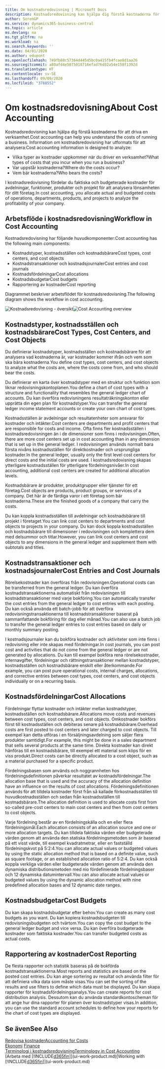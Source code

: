 ```yaml
---
title: Om kostnadsredovisning | Microsoft Docs
description: Kostnadsredovisning kan hjälpa dig förstå kostnaderna för att driva en verksamhet.
author: SorenGP
ms.service: dynamics365-business-central
ms.topic: article
ms.devlang: na
ms.tgt_pltfrm: na
ms.workload: na
ms.search.keywords: ''
ms.date: 04/01/2020
ms.author: edupont
ms.openlocfilehash: 749fb88c57364d445d5bc0a415fb4fcae8d1aa26
ms.sourcegitcommit: a80afd4e5075018716efad76d82a54e158f1392d
ms.translationtype: HT
ms.contentlocale: sv-SE
ms.lasthandoff: 09/09/2020
ms.locfileid: "3788552"
---
```

# <a name="about-cost-accounting"></a><span data-ttu-id="f62e5-103">Om kostnadsredovisning</span><span class="sxs-lookup"><span data-stu-id="f62e5-103">About Cost Accounting</span></span>
<span data-ttu-id="f62e5-104">Kostnadsredovisning kan hjälpa dig förstå kostnaderna för att driva en verksamhet.</span><span class="sxs-lookup"><span data-stu-id="f62e5-104">Cost accounting can help you understand the costs of running a business.</span></span> <span data-ttu-id="f62e5-105">Information om kostnadsredovisning har utformats för att analysera:</span><span class="sxs-lookup"><span data-stu-id="f62e5-105">Cost accounting information is designed to analyze:</span></span>  

-   <span data-ttu-id="f62e5-106">Vilka typer av kostnader uppkommer när du driver en verksamhet?</span><span class="sxs-lookup"><span data-stu-id="f62e5-106">What types of costs that you incur when you run a business?</span></span>  
-   <span data-ttu-id="f62e5-107">Var uppstår kostnaderna?</span><span class="sxs-lookup"><span data-stu-id="f62e5-107">Where do the costs occur?</span></span>  
-   <span data-ttu-id="f62e5-108">Vem bär kostnaderna?</span><span class="sxs-lookup"><span data-stu-id="f62e5-108">Who bears the costs?</span></span>  

<span data-ttu-id="f62e5-109">I kostnadsredovisning fördelar du faktiska och budgeterade kostnader för avdelningar, funktioner, produkter och projekt för att analysera lönsamheten för ditt företag.</span><span class="sxs-lookup"><span data-stu-id="f62e5-109">In cost accounting, you allocate actual and budgeted costs of operations, departments, products, and projects to analyze the profitability of your company.</span></span>  

## <a name="workflow-in-cost-accounting"></a><span data-ttu-id="f62e5-110">Arbetsflöde i kostnadsredovisning</span><span class="sxs-lookup"><span data-stu-id="f62e5-110">Workflow in Cost Accounting</span></span>  
<span data-ttu-id="f62e5-111">Kostnadsredovisning har följande huvudkomponenter:</span><span class="sxs-lookup"><span data-stu-id="f62e5-111">Cost accounting has the following main components:</span></span>  

-   <span data-ttu-id="f62e5-112">Kostnadstyper, kostnadsställen och kostnadsbärare</span><span class="sxs-lookup"><span data-stu-id="f62e5-112">Cost types, cost centers, and cost objects</span></span>  
-   <span data-ttu-id="f62e5-113">Kostnadstransaktioner och kostnadsjournaler</span><span class="sxs-lookup"><span data-stu-id="f62e5-113">Cost entries and cost journals</span></span>  
-   <span data-ttu-id="f62e5-114">Kostnadsfördelningar</span><span class="sxs-lookup"><span data-stu-id="f62e5-114">Cost allocations</span></span>  
-   <span data-ttu-id="f62e5-115">Kostnadsbudgetar</span><span class="sxs-lookup"><span data-stu-id="f62e5-115">Cost budgets</span></span>
-   <span data-ttu-id="f62e5-116">Rapportering av kostnader</span><span class="sxs-lookup"><span data-stu-id="f62e5-116">Cost reporting</span></span>  

<span data-ttu-id="f62e5-117">Diagrammet beskriver arbetsflödet för kostnadsredovisning.</span><span class="sxs-lookup"><span data-stu-id="f62e5-117">The following diagram shows the workflow in cost accounting.</span></span>  

<span data-ttu-id="f62e5-118">![Kostnadsredovisning - översikt](media/costaccountingoverview.png "CostAccountingOverview")</span><span class="sxs-lookup"><span data-stu-id="f62e5-118">![Cost Accounting overview](media/costaccountingoverview.png "CostAccountingOverview")</span></span>  

## <a name="cost-types-cost-centers-and-cost-objects"></a><span data-ttu-id="f62e5-119">Kostnadstyper, kostnadsställen och kostnadsbärare</span><span class="sxs-lookup"><span data-stu-id="f62e5-119">Cost Types, Cost Centers, and Cost Objects</span></span>  
<span data-ttu-id="f62e5-120">Du definierar kostnadstyper, kostnadsställen och kostnadsbärare för att analysera vad kostnaderna är, var kostnader kommer ifrån och vem som ska bära kostnaderna.</span><span class="sxs-lookup"><span data-stu-id="f62e5-120">You define cost types, cost centers, and cost objects to analyze what the costs are, where the costs come from, and who should bear the costs.</span></span>  

<span data-ttu-id="f62e5-121">Du definierar en karta över kostnadstyper med en struktur och funktion som liknar redovisningskontoplanen.</span><span class="sxs-lookup"><span data-stu-id="f62e5-121">You define a chart of cost types with a structure and functionality that resembles the general ledger chart of accounts.</span></span> <span data-ttu-id="f62e5-122">Du kan överföra redovisningens resultaträkningskonton eller upprätta din egen plan för kostnadstyper.</span><span class="sxs-lookup"><span data-stu-id="f62e5-122">You can transfer the general ledger income statement accounts or create your own chart of cost types.</span></span>  

<span data-ttu-id="f62e5-123">Kostnadsställen är avdelningar och resultatenheter som ansvarar för kostnader och intäkter.</span><span class="sxs-lookup"><span data-stu-id="f62e5-123">Cost centers are departments and profit centers that are responsible for costs and income.</span></span> <span data-ttu-id="f62e5-124">Ofta finns fler kostnadsställen i kostnadsredovisningen än i de dimensioner som finns i redovisningen.</span><span class="sxs-lookup"><span data-stu-id="f62e5-124">Often, there are more cost centers set up in cost accounting than in any dimension that is set up in the general ledger.</span></span> <span data-ttu-id="f62e5-125">I redovisningen används normalt bara första nivåns kostnadsställen för direktkostnader och ursprungliga kostnader.</span><span class="sxs-lookup"><span data-stu-id="f62e5-125">In the general ledger, usually only the first level cost centers for direct costs and the initial costs are used.</span></span> <span data-ttu-id="f62e5-126">I kostnadsredovisning skapas ytterligare kostnadsställen för ytterligare fördelningsnivåer.</span><span class="sxs-lookup"><span data-stu-id="f62e5-126">In cost accounting, additional cost centers are created for additional allocation levels.</span></span>  

<span data-ttu-id="f62e5-127">Kostnadsbärare är produkter, produktgrupper eller tjänster för ett företag.</span><span class="sxs-lookup"><span data-stu-id="f62e5-127">Cost objects are products, product groups, or services of a company.</span></span> <span data-ttu-id="f62e5-128">Det här är de färdiga varor i ett företag som bär kostnaderna.</span><span class="sxs-lookup"><span data-stu-id="f62e5-128">These are the finished goods of a company that carry the costs.</span></span>  

<span data-ttu-id="f62e5-129">Du kan koppla kostnadsställen till avdelningar och kostnadsbärare till projekt i företaget.</span><span class="sxs-lookup"><span data-stu-id="f62e5-129">You can link cost centers to departments and cost objects to projects in your company.</span></span> <span data-ttu-id="f62e5-130">Du kan dock koppla kostnadsställen och kostnadsbärare till dimensioner i redovisningen och komplettera dem med delsummor och titlar.</span><span class="sxs-lookup"><span data-stu-id="f62e5-130">However, you can link cost centers and cost objects to any dimensions in the general ledger and supplement them with subtotals and titles.</span></span>  

## <a name="cost-entries-and-cost-journals"></a><span data-ttu-id="f62e5-131">Kostnadstransaktioner och kostnadsjournaler</span><span class="sxs-lookup"><span data-stu-id="f62e5-131">Cost Entries and Cost Journals</span></span>  
<span data-ttu-id="f62e5-132">Rörelsekostnader kan överföras från redovisningen.</span><span class="sxs-lookup"><span data-stu-id="f62e5-132">Operational costs can be transferred from the general ledger.</span></span> <span data-ttu-id="f62e5-133">Du kan överföra kostnadstransaktionerna automatiskt från redovisningen till kostnadstransaktioner med varje bokföring.</span><span class="sxs-lookup"><span data-stu-id="f62e5-133">You can automatically transfer the cost entries from the general ledger to cost entries with each posting.</span></span> <span data-ttu-id="f62e5-134">Du kan också använda ett batch-jobb för att överföra redovisningstransaktionerna till kostnadstransaktioner baserat på sammanfattande bokföring för dag eller månad.</span><span class="sxs-lookup"><span data-stu-id="f62e5-134">You can also use a batch job to transfer the general ledger entries to cost entries based on daily or monthly summary posting.</span></span>  

<span data-ttu-id="f62e5-135">I kostnadsjournaler kan du bokföra kostnader och aktiviteter som inte finns i redovisning eller inte skapas med fördelningar.</span><span class="sxs-lookup"><span data-stu-id="f62e5-135">In cost journals, you can post cost and activities that do not come from the general ledger or are not generated by allocations.</span></span> <span data-ttu-id="f62e5-136">Du kan till exempel bokföra rena rörelsekostnader, internavgifter, fördelningar och rättningstransaktioner mellan kostnadstyper, kostnadsställen och kostnadsbärare enskilt eller återkommande.</span><span class="sxs-lookup"><span data-stu-id="f62e5-136">For example, you can post pure operational costs, internal charges, allocations, and corrective entries between cost types, cost centers, and cost objects individually or on a recurring basis.</span></span>  

## <a name="cost-allocations"></a><span data-ttu-id="f62e5-137">Kostnadsfördelningar</span><span class="sxs-lookup"><span data-stu-id="f62e5-137">Cost Allocations</span></span>  
<span data-ttu-id="f62e5-138">Fördelningar flyttar kostnader och intäkter mellan kostnadstyper, kostnadsställen och kostnadsbärare.</span><span class="sxs-lookup"><span data-stu-id="f62e5-138">Allocations move costs and revenues between cost types, cost centers, and cost objects.</span></span> <span data-ttu-id="f62e5-139">Omkostnader bokförs först till kostnadsställen och debiteras senare på kostnadsbärare.</span><span class="sxs-lookup"><span data-stu-id="f62e5-139">Overhead costs are first posted to cost centers and later charged to cost objects.</span></span> <span data-ttu-id="f62e5-140">Till exempel kan detta utföras i en försäljningsavdelning som säljer flera produkter samtidigt.</span><span class="sxs-lookup"><span data-stu-id="f62e5-140">For example, this might be done in a sales department that sells several products at the same time.</span></span> <span data-ttu-id="f62e5-141">Direkta kostnader kan direkt hänföras till en kostnadsbärare, till exempel ett material som köps för en viss produkt.</span><span class="sxs-lookup"><span data-stu-id="f62e5-141">Direct costs can be directly allocated to a cost object, such as a material purchased for a specific product.</span></span>  

<span data-ttu-id="f62e5-142">Fördelningsbasen som används och noggrannheten hos fördelningsdefinitionen påverkar resultatet av kostnadsfördelningar.</span><span class="sxs-lookup"><span data-stu-id="f62e5-142">The allocation base that is used and the accuracy of the allocation definition have an influence on the results of cost allocations.</span></span> <span data-ttu-id="f62e5-143">Fördelningsdefinitionen används för att tilldela kostnader först från så kallade förkostnadsställen till huvudkostnadsställen och sedan från kostnadsställen till kostnadsbärare.</span><span class="sxs-lookup"><span data-stu-id="f62e5-143">The allocation definition is used to allocate costs first from so-called pre-cost centers to main cost centers and then from cost centers to cost objects.</span></span>  

<span data-ttu-id="f62e5-144">Varje fördelning består av en fördelningskälla och en eller flera fördelningsmål.</span><span class="sxs-lookup"><span data-stu-id="f62e5-144">Each allocation consists of an allocation source and one or more allocation targets.</span></span> <span data-ttu-id="f62e5-145">Du kan tilldela faktiska värden eller budgeterade värden genom att använda den statiska fördelningsmetoden som är baserad på ett visst värde, till exempel kvadratmetrar, eller en fastställd fördelningskvot på 5:2:4.</span><span class="sxs-lookup"><span data-stu-id="f62e5-145">You can allocate actual values or budgeted values by using the static allocation method that is based on a definite value, such as square footage, or an established allocation ratio of 5:2:4.</span></span> <span data-ttu-id="f62e5-146">Du kan också koppla verkliga värden eller budgeterade värden genom att använda den dynamiska distributionsmetoden med nio fördefinierade fördelningsbaser och 12 dynamiska datumintervall.</span><span class="sxs-lookup"><span data-stu-id="f62e5-146">You can also allocate actual values or budgeted values by using the dynamic allocation method with nine predefined allocation bases and 12 dynamic date ranges.</span></span>  

## <a name="cost-budgets"></a><span data-ttu-id="f62e5-147">Kostnadsbudgetar</span><span class="sxs-lookup"><span data-stu-id="f62e5-147">Cost Budgets</span></span>  
<span data-ttu-id="f62e5-148">Du kan skapa kostnadsbudgetar efter behov.</span><span class="sxs-lookup"><span data-stu-id="f62e5-148">You can create as many cost budgets as you want.</span></span> <span data-ttu-id="f62e5-149">Du kan kopiera kostnadsbudgeten till redovisningsbudgeten och tvärtom.</span><span class="sxs-lookup"><span data-stu-id="f62e5-149">You can copy the cost budget to the general ledger budget and vice versa.</span></span> <span data-ttu-id="f62e5-150">Du kan överföra budgeterade kostnader som faktiska kostnader.</span><span class="sxs-lookup"><span data-stu-id="f62e5-150">You can transfer budgeted costs as actual costs.</span></span>  

## <a name="cost-reporting"></a><span data-ttu-id="f62e5-151">Rapportering av kostnader</span><span class="sxs-lookup"><span data-stu-id="f62e5-151">Cost Reporting</span></span>  
<span data-ttu-id="f62e5-152">De flesta rapporter och statistik baseras på de bokförda kostnadstransaktionerna.</span><span class="sxs-lookup"><span data-stu-id="f62e5-152">Most reports and statistics are based on the posted cost entries.</span></span> <span data-ttu-id="f62e5-153">Du kan ange sortering av resultat och använda filter för att definiera vilka data som måste visas.</span><span class="sxs-lookup"><span data-stu-id="f62e5-153">You can set the sorting of the results and use filters to define which data must be displayed.</span></span> <span data-ttu-id="f62e5-154">Du kan skapa rapporter för kostnadsfördelningsanalys.</span><span class="sxs-lookup"><span data-stu-id="f62e5-154">You can create reports for cost distribution analysis.</span></span> <span data-ttu-id="f62e5-155">Dessutom kan du använda standardkontoscheman för att ange hur dina rapporter för planen över kostnadstyper visas.</span><span class="sxs-lookup"><span data-stu-id="f62e5-155">In addition, you can use the standard account schedules to define how your reports for the chart of cost types are displayed.</span></span>  

## <a name="see-also"></a><span data-ttu-id="f62e5-156">Se även</span><span class="sxs-lookup"><span data-stu-id="f62e5-156">See Also</span></span>  
 [<span data-ttu-id="f62e5-157">Redovisa kostnader</span><span class="sxs-lookup"><span data-stu-id="f62e5-157">Accounting for Costs</span></span>](finance-manage-cost-accounting.md)  
 <span data-ttu-id="f62e5-158">[Ekonomi](finance.md) </span><span class="sxs-lookup"><span data-stu-id="f62e5-158">[Finance](finance.md) </span></span>  
 [<span data-ttu-id="f62e5-159">Terminologi i kostnadsredovisning</span><span class="sxs-lookup"><span data-stu-id="f62e5-159">Terminology in Cost Accounting</span></span>](finance-terminology-in-cost-accounting.md)  
 <span data-ttu-id="f62e5-160">[Arbeta med [!INCLUDE[d365fin](includes/d365fin_md.md)]](ui-work-product.md)</span><span class="sxs-lookup"><span data-stu-id="f62e5-160">[Working with [!INCLUDE[d365fin](includes/d365fin_md.md)]](ui-work-product.md)</span></span>
